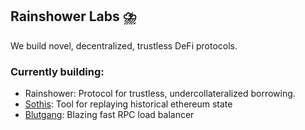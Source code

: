 ## Rainshower Labs ⛈️
We build novel, decentralized, trustless DeFi protocols.
### Currently building:
- Rainshower: Protocol for trustless, undercollateralized borrowing.
- [Sothis](https://github.com/rainshowerLabs/sothis): Tool for replaying historical ethereum state
- [Blutgang](https://github.com/rainshowerLabs/blutgang): Blazing fast RPC load balancer
<!--

**Here are some ideas to get you started:**

🙋‍♀️ A short introduction - what is your organization all about?
🌈 Contribution guidelines - how can the community get involved?
👩‍💻 Useful resources - where can the community find your docs? Is there anything else the community should know?
🍿 Fun facts - what does your team eat for breakfast?
🧙 Remember, you can do mighty things with the power of [Markdown](https://docs.github.com/github/writing-on-github/getting-started-with-writing-and-formatting-on-github/basic-writing-and-formatting-syntax)
-->

